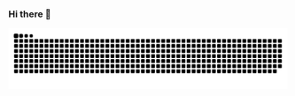 ### Hi there 👋
<picture>
  <source media="(prefers-color-scheme: dark)" srcset="https://raw.githubusercontent.com/putixiaozi/putixiaozi/output/github-contribution-grid-snake-dark.svg">
  <source media="(prefers-color-scheme: light)" srcset="https://raw.githubusercontent.com/putixiaozi/putixiaozi/output/github-contribution-grid-snake.svg">
  <img alt="github contribution grid snake animation" src="https://raw.githubusercontent.com/putixiaozi/putixiaozi/output/github-contribution-grid-snake.svg">
</picture>

<!--
**putixiaozi/putixiaozi** is a ✨ _special_ ✨ repository because its `README.md` (this file) appears on your GitHub profile.

Here are some ideas to get you started:

- 🔭 I’m currently working on ...
- 🌱 I’m currently learning ...
- 👯 I’m looking to collaborate on ...
- 🤔 I’m looking for help with ...
- 💬 Ask me about ...
- 📫 How to reach me: ...
- 😄 Pronouns: ...
- ⚡ Fun fact: ...
-->
